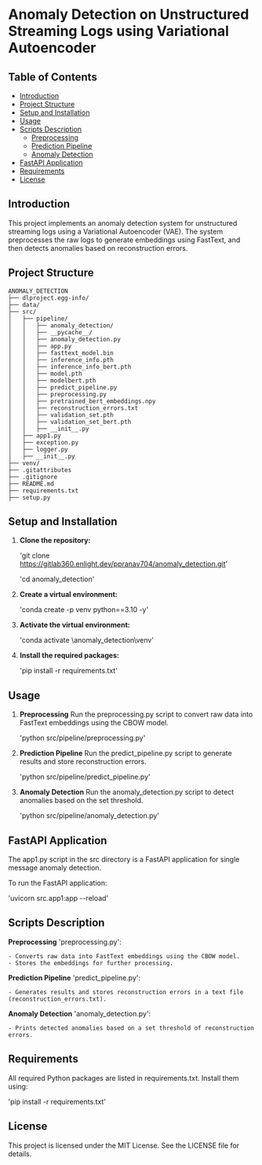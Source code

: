 # Anomaly Detection on Unstructured Streaming Logs using Variational Autoencoder

## Table of Contents
- [Introduction](#introduction)
- [Project Structure](#project-structure)
- [Setup and Installation](#setup-and-installation)
- [Usage](#usage)
- [Scripts Description](#scripts-description)
  - [Preprocessing](#preprocessing)
  - [Prediction Pipeline](#prediction-pipeline)
  - [Anomaly Detection](#anomaly-detection)
- [FastAPI Application](#fastapi-application)
- [Requirements](#requirements)
- [License](#license)

## Introduction
This project implements an anomaly detection system for unstructured streaming logs using a Variational Autoencoder (VAE). The system preprocesses the raw logs to generate embeddings using FastText, and then detects anomalies based on reconstruction errors.

## Project Structure
    ANOMALY_DETECTION
    ├── dlproject.egg-info/
    ├── data/
    ├── src/
    │   ├── pipeline/
    │   │   ├── anomaly_detection/
    │   │   ├── __pycache__/
    │   │   ├── anomaly_detection.py
    │   │   ├── app.py
    │   │   ├── fasttext_model.bin
    │   │   ├── inference_info.pth
    │   │   ├── inference_info_bert.pth
    │   │   ├── model.pth
    │   │   ├── modelbert.pth
    │   │   ├── predict_pipeline.py
    │   │   ├── preprocessing.py
    │   │   ├── pretrained_bert_embeddings.npy
    │   │   ├── reconstruction_errors.txt
    │   │   ├── validation_set.pth
    │   │   ├── validation_set_bert.pth
    │   │   ├── __init__.py
    │   ├── app1.py
    │   ├── exception.py
    │   ├── logger.py
    │   ├── __init__.py
    ├── venv/
    ├── .gitattributes
    ├── .gitignore
    ├── README.md
    ├── requirements.txt
    ├── setup.py




## Setup and Installation

1. **Clone the repository:**
   
   'git clone https://gitlab360.enlight.dev/ppranav704/anomaly_detection.git'

   'cd anomaly_detection'


2. **Create a virtual environment:**

   'conda create -p venv python==3.10 -y'

3. **Activate the virtual environment:**

   'conda activate \anomaly_detection\venv'

4. **Install the required packages:**

   'pip install -r requirements.txt'


## Usage

1. **Preprocessing**
   Run the preprocessing.py script to convert raw data into FastText embeddings using the CBOW model.

   'python src/pipeline/preprocessing.py'

2. **Prediction Pipeline**
   Run the predict_pipeline.py script to generate results and store reconstruction errors.

   'python src/pipeline/predict_pipeline.py'

3. **Anomaly Detection**
   Run the anomaly_detection.py script to detect anomalies based on the set threshold.

   'python src/pipeline/anomaly_detection.py'

## FastAPI Application
   The app1.py script in the src directory is a FastAPI application for single message anomaly detection.

   To run the FastAPI application:

   'uvicorn src.app1:app --reload'

## Scripts Description
**Preprocessing**
 'preprocessing.py':

    - Converts raw data into FastText embeddings using the CBOW model.
    - Stores the embeddings for further processing.

**Prediction Pipeline**
 'predict_pipeline.py':

    - Generates results and stores reconstruction errors in a text file (reconstruction_errors.txt).

**Anomaly Detection**
 'anomaly_detection.py':

    - Prints detected anomalies based on a set threshold of reconstruction errors.

## Requirements
 All required Python packages are listed in requirements.txt. Install them using:

 'pip install -r requirements.txt'

## License
 This project is licensed under the MIT License. See the LICENSE file for details.

   
